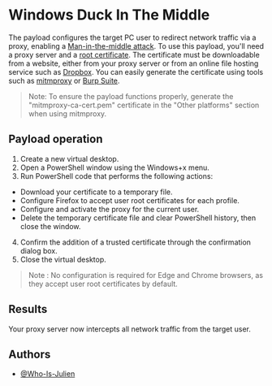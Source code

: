 # Windows Duck In The Middle

The payload configures the target PC user to redirect network traffic via a proxy, enabling a [Man-in-the-middle attack](https://en.wikipedia.org/wiki/Man-in-the-middle_attack).
To use this payload, you'll need a proxy server and a [root certificate](https://en.wikipedia.org/wiki/Root_certificate).
The certificate must be downloadable from a website, either from your proxy server or from an online file hosting service such as [Dropbox](https://www.dropbox.com). You can easily generate the certificate using tools such as [mitmproxy](https://mitmproxy.org) or [Burp Suite](https://portswigger.net/burp).

> Note: To ensure the payload functions properly, generate the "mitmproxy-ca-cert.pem" certificate in the "Other platforms" section when using mitmproxy.


## Payload operation

1. Create a new virtual desktop.
2. Open a PowerShell window using the Windows+x menu.
3. Run PowerShell code that performs the following actions:
- Download your certificate to a temporary file.
- Configure Firefox to accept user root certificates for each profile.
- Configure and activate the proxy for the current user.
- Delete the temporary certificate file and clear PowerShell history, then close the window.
4. Confirm the addition of a trusted certificate through the confirmation dialog box.
5. Close the virtual desktop.

> Note : No configuration is required for Edge and Chrome browsers, as they accept user root certificates by default.


## Results

Your proxy server now intercepts all network traffic from the target user.


## Authors

- [@Who-Is-Julien](https://github.com/Who-Is-Julien)
